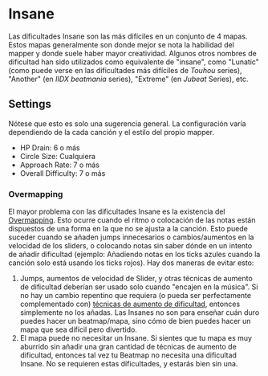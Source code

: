 Insane
=================

Las dificultades Insane son las más difíciles en un conjunto de 4 mapas. Estos mapas generalmente son donde mejor se nota la habilidad del mapper y donde suele haber mayor creatividad. Algunos otros nombres de dificultad han sido utilizados como equivalente de "insane", como "Lunatic" (como puede verse en las dificultades más difíciles de *Touhou* series), "Another" (en *IIDX beatmania* series), "Extreme" (en *Jubeat* Series), etc.

Settings
--------

Nótese que esto es solo una sugerencia general. La configuración varía dependiendo de la cada canción y el estilo del propio mapper.

-   HP Drain: 6 o más
-   Circle Size: Cualquiera
-   Approach Rate: 7 o más
-   Overall Difficulty: 7 o más

### Overmapping

El mayor problema con las dificultades Insane es la existencia del [Overmapping](/wiki/Glossary). Esto ocurre cuando el ritmo o colocación de las notas están dispuestos de una forma en la que no se ajusta a la canción. Esto puede suceder cuando se añaden jumps innecesarios o cambios/aumentos en la velocidad de los sliders, o colocando notas sin saber dónde en un intento de añadir dificultad (ejemplo: Añadiendo notas en los ticks azules cuando la canción solo está usando los ticks rojos). Hay dos maneras de evitar esto:

1.  Jumps, aumentos de velocidad de Slider, y otras técnicas de aumento de dificultad deberían ser usado solo cuando "encajen en la música". Si no hay un cambio repentino que requiera (o pueda ser perfectamente complementado con) [técnicas de aumento de dificultad](/wiki/Mapping_Techniques), entonces simplemente no los añadas. Las Insanes no son para enseñar cuán duro puedes hacer un beatmap/mapa, sino cómo de bien puedes hacer un mapa que sea difícil pero divertido.
2.  El mapa puede no necesitar un Insane. Si sientes que tu mapa es muy aburrido sin añadir una gran cantidad de técnicas de aumento de dificultad, entonces tal vez tu Beatmap no necesita una dificultad Insane. No se requieren estas dificultades, y estarás bien sin una.
